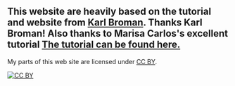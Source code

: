 
This website are heavily based on the tutorial and website from [Karl Broman](http://kbroman.org). Thanks Karl Broman!
Also thanks to Marisa Carlos's excellent tutorial [The tutorial can be found here.](http://marisacarlos.com/pages/create-simple-academic-website)
---

My parts of this web site are licensed under
[CC BY](http://creativecommons.org/licenses/by/3.0/).

[![CC BY](http://i.creativecommons.org/l/by/3.0/88x31.png)](http://creativecommons.org/licenses/by/3.0/)
